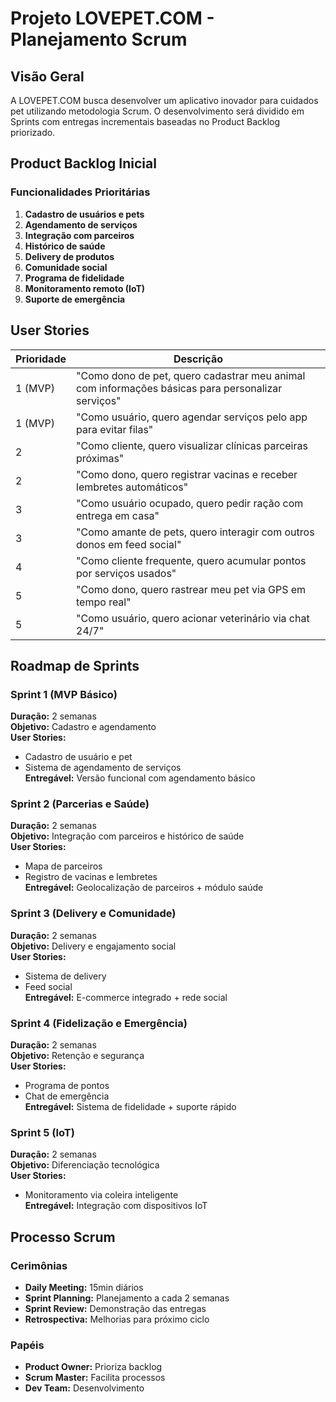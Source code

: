 # Projeto LOVEPET.COM - Planejamento Scrum

## Visão Geral
A LOVEPET.COM busca desenvolver um aplicativo inovador para cuidados pet utilizando metodologia Scrum. O desenvolvimento será dividido em Sprints com entregas incrementais baseadas no Product Backlog priorizado.

## Product Backlog Inicial

### Funcionalidades Prioritárias
1. **Cadastro de usuários e pets**
2. **Agendamento de serviços**
3. **Integração com parceiros**
4. **Histórico de saúde**
5. **Delivery de produtos**
6. **Comunidade social**
7. **Programa de fidelidade**
8. **Monitoramento remoto (IoT)**
9. **Suporte de emergência**

## User Stories

| Prioridade | Descrição |
|------------|-----------|
| 1 (MVP) | "Como dono de pet, quero cadastrar meu animal com informações básicas para personalizar serviços" |
| 1 (MVP) | "Como usuário, quero agendar serviços pelo app para evitar filas" |
| 2 | "Como cliente, quero visualizar clínicas parceiras próximas" |
| 2 | "Como dono, quero registrar vacinas e receber lembretes automáticos" |
| 3 | "Como usuário ocupado, quero pedir ração com entrega em casa" |
| 3 | "Como amante de pets, quero interagir com outros donos em feed social" |
| 4 | "Como cliente frequente, quero acumular pontos por serviços usados" |
| 5 | "Como dono, quero rastrear meu pet via GPS em tempo real" |
| 5 | "Como usuário, quero acionar veterinário via chat 24/7" |

## Roadmap de Sprints

### Sprint 1 (MVP Básico)
**Duração:** 2 semanas  
**Objetivo:** Cadastro e agendamento  
**User Stories:**
- Cadastro de usuário e pet
- Sistema de agendamento de serviços  
**Entregável:** Versão funcional com agendamento básico

### Sprint 2 (Parcerias e Saúde)
**Duração:** 2 semanas  
**Objetivo:** Integração com parceiros e histórico de saúde  
**User Stories:**
- Mapa de parceiros
- Registro de vacinas e lembretes  
**Entregável:** Geolocalização de parceiros + módulo saúde

### Sprint 3 (Delivery e Comunidade)
**Duração:** 2 semanas  
**Objetivo:** Delivery e engajamento social  
**User Stories:**
- Sistema de delivery
- Feed social  
**Entregável:** E-commerce integrado + rede social

### Sprint 4 (Fidelização e Emergência)
**Duração:** 2 semanas  
**Objetivo:** Retenção e segurança  
**User Stories:**
- Programa de pontos
- Chat de emergência  
**Entregável:** Sistema de fidelidade + suporte rápido

### Sprint 5 (IoT)
**Duração:** 2 semanas  
**Objetivo:** Diferenciação tecnológica  
**User Stories:**
- Monitoramento via coleira inteligente  
**Entregável:** Integração com dispositivos IoT

## Processo Scrum

### Cerimônias
- **Daily Meeting:** 15min diários
- **Sprint Planning:** Planejamento a cada 2 semanas
- **Sprint Review:** Demonstração das entregas
- **Retrospectiva:** Melhorias para próximo ciclo

### Papéis
- **Product Owner:** Prioriza backlog
- **Scrum Master:** Facilita processos
- **Dev Team:** Desenvolvimento
